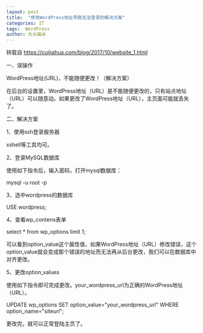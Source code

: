 ```yaml
---
layout: post
title:  "修改WordPress地址导致无法登录的解决方案"
categories: IT
tags:  WordPress
author: 大头猫米
---
```


转载自
https://cuijiahua.com/blog/2017/10/website_1.html

一、误操作

WordPress地址(URL)，不能随便更改！（解决方案）

在后台的设置里，WordPress地址（URL）是不能随便更改的，只有站点地址（URL）可以随意动。如果更改了WordPress地址（URL），主页面可能就丢失了。

二、解决方案

1、使用ssh登录服务器

xshell等工具均可。

2、登录MySQL数据库

使用如下指令后，输入密码，打开mysql数据库：

mysql -u root -p

3、选中wordpress的数据库

USE wordpress;

4、查看wp_contens表单

select * from wp_options limit 1;


可以看到option_value这个属性值，如果WordPress地址（URL）修改错误，这个option_value就会变成那个错误的地址而无法再从后台更改，我们可以在数据库中对齐更改。

5、更改option_values

使用如下指令即可完成更改。your_wordpress_url为正确的WordPress地址（URL）。


UPDATE wp_options SET option_value="your_wordpress_url" WHERE option_name="siteurl";

更改完，就可以正常登陆主页了。
